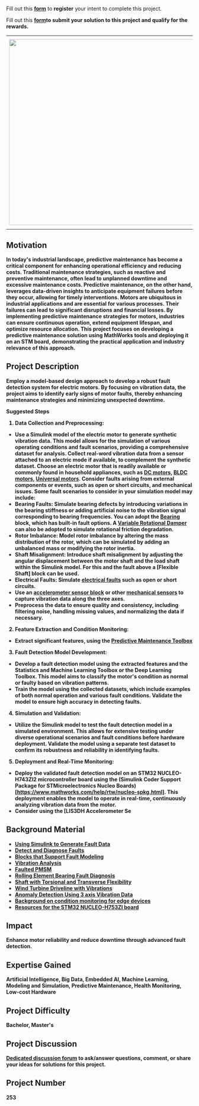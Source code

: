 Fill out this <strong>[form](https://www.mathworks.com/academia/student-challenge/mathworks-excellence-in-innovation-signup.html?tfa_1=Fault%20Detection%20for%20Electric%20Motors%20Using%20Vibration%20Analysis&tfa_2=253)</strong> to <strong>register</strong> your intent to complete this project.

Fill out this <strong>[form](https://www.mathworks.com/academia/student-challenge/mathworks-excellence-in-innovation-submission-form.html?tfa_1=Fault%20Detection%20for%20Electric%20Motors%20Using%20Vibration%20Analysis&tfa_2=253)<strong/>to <strong>submit</strong> your solution to this project and qualify for the rewards.

<table>
<td><img src="https://gist.githubusercontent.com/robertogl/e0115dc303472a9cfd52bbbc8edb7665/raw/faultAnalysis.jpg"  width=500 /></td>
<td><p><h1>Fault Detection for Electric Motors Using Vibration Analysis</h1></p>
<p>Develop a Fault detection system for electric motors from vibration data using Model-Based design. </p>
</table>

## Motivation

In today's industrial landscape, predictive maintenance has become a critical component for enhancing operational efficiency and reducing costs. Traditional maintenance strategies, such as reactive and preventive maintenance, often lead to unplanned downtime and excessive maintenance costs. Predictive maintenance, on the other hand, leverages data-driven insights to anticipate equipment failures before they occur, allowing for timely interventions.
Motors are ubiquitous in industrial applications and are essential for various processes. Their failures can lead to significant disruptions and financial losses. By implementing predictive maintenance strategies for motors, industries can ensure continuous operation, extend equipment lifespan, and optimize resource allocation. This project focuses on developing a predictive maintenance solution using MathWorks tools and deploying it on an STM board, demonstrating the practical application and industry relevance of this approach. 


## Project Description

Employ a model-based design approach to develop a robust fault detection system for electric motors. By focusing on vibration data, the project aims to identify early signs of motor faults, thereby enhancing maintenance strategies and minimizing unexpected downtime.

Suggested Steps
1.	Data Collection and Preprocessing:
-	Use a Simulink model of the electric motor to generate synthetic vibration data. This model allows for the simulation of various operating conditions and fault scenarios, providing a comprehensive dataset for analysis. Collect real-word vibration data from a sensor attached to an electric mode if available, to complement the synthetic dataset. 
Choose an electric motor that is readily available or commonly found in household appliances, such as [DC motors](https://www.mathworks.com/help/sps/ref/dcmotor.html), [BLDC motors](https://www.mathworks.com/help/sps/ref/bldc.html), [Universal motors](https://www.mathworks.com/help/sps/ref/universalmotor.html).
Consider faults arising from external components or events, such as open or short circuits, and mechanical issues. Some fault scenarios to consider in your simulation model may include:
-	Bearing Faults: Simulate bearing defects by introducing variations in the bearing stiffness or adding artificial noise to the vibration signal corresponding to bearing frequencies. You can adopt the [Bearing](https://www.mathworks.com/help/sdl/ref/bearing.html) block, which has built-in fault options. A
[Variable Rotational Damper](https://www.mathworks.com/help/sdl/ref/variablerotationaldamper.html)  can also be adopted to simulate rotational friction degradation.
-	Rotor Imbalance: Model rotor imbalance by altering the mass distribution of the rotor, which can be simulated by adding an unbalanced mass or modifying the rotor inertia.
-	Shaft Misalignment: Introduce shaft misalignment by adjusting the angular displacement between the motor shaft and the load shaft within the Simulink model.
For this and the fault above a [Flexible Shaft] block can be used. 
-	Electrical Faults: Simulate [electrical faults](https://www.mathworks.com/help/sps/ref/fault.html) such as open or short circuits.
-	Use an [accelerometer sensor block](https://www.mathworks.com/help/sps/ref/accelerometer.html) or other [mechanical sensors](https://www.mathworks.com/help/simscape/mechanical-sensors.html) to capture vibration data along the three axes.
-	Preprocess the data to ensure quality and consistency, including filtering noise, handling missing values, and normalizing the data if necessary.
2.	Feature Extraction and Condition Monitoring:
-	Extract significant features, using the [Predictive Maintenance Toolbox](https://www.mathworks.com/help/predmaint/rotating-machinery.html)
3.	Fault Detection Model Development:
-	Develop a fault detection model using the extracted features and the Statistics and Machine Learning Toolbox or the Deep Learning Toolbox. This model aims to classify the motor's condition as normal or faulty based on vibration patterns.
-	Train the model using the collected datasets, which include examples of both normal operation and various fault conditions. Validate the model to ensure high accuracy in detecting faults.
4.	Simulation and Validation:
-	Utilize the Simulink model to test the fault detection model in a simulated environment. This allows for extensive testing under diverse operational scenarios and fault conditions before hardware deployment. Validate the model using a separate test dataset to confirm its robustness and reliability in identifying faults.
5.	Deployment and Real-Time Monitoring:
-	Deploy the validated fault detection model on an STM32 NUCLEO-H743ZI2 microcontroller board using the (Simulink Coder Support Package for STMicroelectronics Nucleo Boards)[https://www.mathworks.com/help/rtw/nucleo-spkg.html]. This deployment enables the model to operate in real-time, continuously analyzing vibration data from the motor.
-	Consider using the [LIS3DH Accelerometer Se

## Background Material

-	[Using Simulink to Generate Fault Data](https://www.mathworks.com/help/predmaint/ug/Use-Simulink-to-Generate-Fault-Data.html)
-	[Detect and Diagnose Faults](https://www.mathworks.com/help/predmaint/detect-and-diagnose-faults.html)
-	[Blocks that Support Fault Modeling](https://www.mathworks.com/help/simscape/ug/block-support.html)
-	[Vibration Analysis](https://www.mathworks.com/help/signal/vibration-analysis.html)
-	[Faulted PMSM](https://www.mathworks.com/help/sps/ug/motor-pmsm-faulted.html)
-	[Rolling Element Bearing Fault Diagnosis](https://www.mathworks.com/help/predmaint/ug/Rolling-Element-Bearing-Fault-Diagnosis.html)
-	[Shaft with Torsional and Transverse Flexibility](https://www.mathworks.com/help/sdl/ug/shaft-with-torsional-and-transverse-flexibility.html)
-	[Wind Turbine Driveline with Vibrations](https://www.mathworks.com/help/sdl/ug/wind-turbine-driveline-with-vibrations.html)
-	[Anomaly Detection Using 3 axis Vibration Data](https://www.mathworks.com/help/predmaint/ug/anomaly-detection-using-3-axis-vibration-data.html)
-	[Background on condition monitoring for edge devices](https://www.st.com/en/applications/factory-automation/condition-monitoring-predictive-maintenance.html?ecmp=tt21798_gl_ps_jun2021&aw_kw=sensor%20vibration%20monitoring&aw_m=p&aw_c=15068516388&aw_tg=aud-2199951809908:kwd-1157133762363&aw_gclid=CjwKCAiAudG5BhAREiwAWMlSjKyR3CPcOVxYsK6yVMET_X6sYAYabJ-2R6RZaWIFDFrAJScNFVd04BoCNc8QAvD_BwE&gad_source=1&gclid=CjwKCAiAudG5BhAREiwAWMlSjKyR3CPcOVxYsK6yVMET_X6sYAYabJ-2R6RZaWIFDFrAJScNFVd04BoCNc8QAvD_BwE#overview)
-	[Resources for the STM32 NUCLEO-H753ZI board](https://www.st.com/en/evaluation-tools/nucleo-h753zi.html#overview)


## Impact

Enhance motor reliability and reduce downtime through advanced fault detection.

## Expertise Gained 

Artificial Intelligence, Big Data, Embedded AI, Machine Learning, Modeling and Simulation, Predictive Maintenance, Health Monitoring, Low-cost Hardware

## Project Difficulty

Bachelor, Master's

## Project Discussion

[Dedicated discussion forum](https://github.com/mathworks/MATLAB-Simulink-Challenge-Project-Hub/discussions/120) to ask/answer questions, comment, or share your ideas for solutions for this project.

## Project Number

253